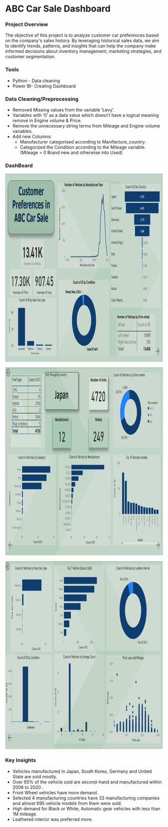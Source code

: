 # ABC Car Sale Dashboard


### Project Overview
The objective of this project is to analyze customer car preferences based on the company's sales history. By leveraging historical sales data, we aim to identify trends, patterns, and insights that can help the company make informed decisions about inventory management, marketing strategies, and customer segmentation.


### Tools
  - Python - Data cleaning
  - Power BI- Creating Dashboard


### Data Cleaning/Preprocessing
  - Removed Missing values from the variable ‘Levy’.
  - Variables with ‘0’ as a data value which doesn’t have a logical meaning remove in Engine volume & Price.
  - Remove the unnecessary string terms from Mileage and Engine volume variables.
  - Add new Columns:
      - Manufacturer categorised according to Manifacture_country.
      - Categorized the Condition according to the Mileage variable.(Mileage = 0 Brand new and otherwise into Used)



### DashBoard 
 
  <p align="center">
  <img src="Dashboard/overview.png" width="1000" height="600">
</p>


<p align="center">
  <img src="Dashboard/feature1.png" width="1000" height="600">
</p>

<p align="center">
  <img src="Dashboard/feature 2.png" width="1000" height="600">
</p>


### Key Insights
  - Vehicles manufactured in Japan, South Korea, Germany and United State are sold mostly.
  - Over 95% of the vehicle sold are second-hand and manufactured within 2006 to 2020 .
  - Front Wheel vehicles have more demand.
  - Selected 4 manufacturing countries have 33 manufacturing companies and almost 695 vehicle models from them were sold.
  - High demand for Black or White, Automatic gear vehicles with less than 1M mileage.
  - Leathered interior was preferred more.
